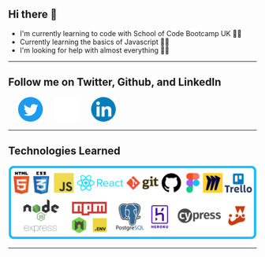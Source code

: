 ## Hi there 👋

- I'm currently learning to code with School of Code Bootcamp UK 👨‍🎓
- Currently learning the basics of Javascript 👨‍💻
- I'm looking for help with almost everything 🤷‍♂️

---
## **Follow me on Twitter, Github, and LinkedIn**
<a href="https://twitter.com/simonisworking" target=”_blank”><img src="images/twitter-logo.png" height="50" width="50" style="margin-left:20px" alt="Twitter"></a>
<a href="https://github.com/simonpartridge86" target=”_blank”><img src="images/github-logo.png" height="50" width="50" style="margin-left:20px" alt="GitHub"></a>
<a href="https://github.com/simonpartridge86" target=”_blank”><img src="images/linkedin-logo.png" height="50" width="50" style="margin-left:20px" alt="LinkedIn"></a>

---
## **Technologies Learned**

<img src="images/soc-technologies.png" alt="Technologies learned at School of Code"/>

---


<!--
**simonpartridge86/simonpartridge86** is a ✨ _special_ ✨ repository because its `README.md` (this file) appears on your GitHub profile.

Here are some ideas to get you started:

- 🔭 I’m currently working on ...
- 🌱 I’m currently learning ...
- 👯 I’m looking to collaborate on ...
- 🤔 I’m looking for help with ...
- 💬 Ask me about ...
- 📫 How to reach me: ...
- 😄 Pronouns: ...
- ⚡ Fun fact: ...
-->
